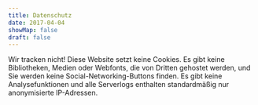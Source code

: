 ```yaml
---
title: Datenschutz
date: 2017-04-04
showMap: false
draft: false
---
```


Wir tracken nicht! Diese Website setzt keine Cookies. Es gibt keine Bibliotheken, Medien oder Webfonts, die von Dritten gehostet werden, und Sie werden keine Social-Networking-Buttons finden. Es gibt keine Analysefunktionen und alle Serverlogs enthalten standardmäßig nur anonymisierte IP-Adressen.

